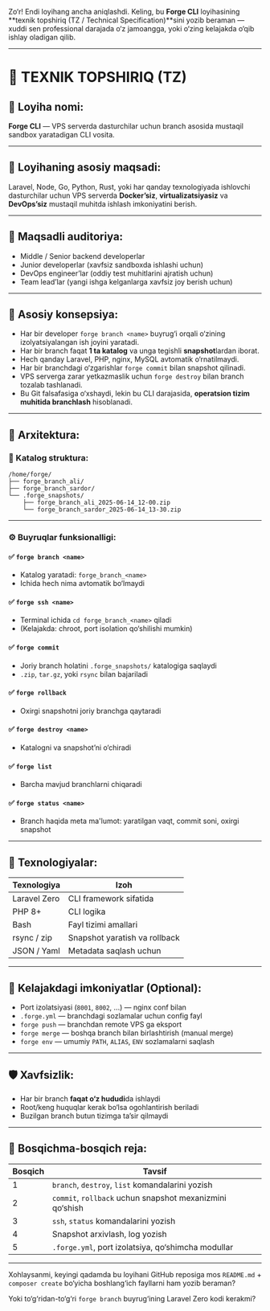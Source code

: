 Zo‘r! Endi loyihang ancha aniqlashdi. Keling, bu **Forge CLI** loyihasining \*\*texnik topshiriq (TZ / Technical Specification)\*\*sini yozib beraman — xuddi sen professional darajada o‘z jamoangga, yoki o‘zing kelajakda o‘qib ishlay oladigan qilib.

---

# 🧾 TEXNIK TOPSHIRIQ (TZ)

## 📌 Loyiha nomi:

**Forge CLI** — VPS serverda dasturchilar uchun branch asosida mustaqil sandbox yaratadigan CLI vosita.

---

## 🎯 Loyihaning asosiy maqsadi:

Laravel, Node, Go, Python, Rust, yoki har qanday texnologiyada ishlovchi dasturchilar uchun VPS serverda **Docker’siz**, **virtualizatsiyasiz** va **DevOps’siz** mustaqil muhitda ishlash imkoniyatini berish.

---

## 👥 Maqsadli auditoriya:

* Middle / Senior backend developerlar
* Junior developerlar (xavfsiz sandboxda ishlashi uchun)
* DevOps engineer’lar (oddiy test muhitlarini ajratish uchun)
* Team lead’lar (yangi ishga kelganlarga xavfsiz joy berish uchun)

---

## 🔑 Asosiy konsepsiya:

* Har bir developer `forge branch <name>` buyrug‘i orqali o‘zining izolyatsiyalangan ish joyini yaratadi.
* Har bir branch faqat **1 ta katalog** va unga tegishli **snapshot**lardan iborat.
* Hech qanday Laravel, PHP, nginx, MySQL avtomatik o‘rnatilmaydi.
* Har bir branchdagi o‘zgarishlar `forge commit` bilan snapshot qilinadi.
* VPS serverga zarar yetkazmaslik uchun `forge destroy` bilan branch tozalab tashlanadi.
* Bu Git falsafasiga o‘xshaydi, lekin bu CLI darajasida, **operatsion tizim muhitida branchlash** hisoblanadi.

---

## 🧱 Arxitektura:

### 📂 Katalog struktura:

```
/home/forge/
├── forge_branch_ali/
├── forge_branch_sardor/
└── .forge_snapshots/
    ├── forge_branch_ali_2025-06-14_12-00.zip
    └── forge_branch_sardor_2025-06-14_13-30.zip
```

---

### ⚙️ Buyruqlar funksionalligi:

#### ✅ `forge branch <name>`

* Katalog yaratadi: `forge_branch_<name>`
* Ichida hech nima avtomatik bo‘lmaydi

#### ✅ `forge ssh <name>`

* Terminal ichida `cd forge_branch_<name>` qiladi
* (Kelajakda: chroot, port isolation qo‘shilishi mumkin)

#### ✅ `forge commit`

* Joriy branch holatini `.forge_snapshots/` katalogiga saqlaydi
* `.zip`, `tar.gz`, yoki `rsync` bilan bajariladi

#### ✅ `forge rollback`

* Oxirgi snapshotni joriy branchga qaytaradi

#### ✅ `forge destroy <name>`

* Katalogni va snapshot’ni o‘chiradi

#### ✅ `forge list`

* Barcha mavjud branchlarni chiqaradi

#### ✅ `forge status <name>`

* Branch haqida meta ma'lumot: yaratilgan vaqt, commit soni, oxirgi snapshot

---

## 🧰 Texnologiyalar:

| Texnologiya  | Izoh                          |
| ------------ | ----------------------------- |
| Laravel Zero | CLI framework sifatida        |
| PHP 8+       | CLI logika                    |
| Bash         | Fayl tizimi amallari          |
| rsync / zip  | Snapshot yaratish va rollback |
| JSON / Yaml  | Metadata saqlash uchun        |

---

## 🚀 Kelajakdagi imkoniyatlar (Optional):

* Port izolatsiyasi (`8001`, `8002`, ...) — nginx conf bilan
* `.forge.yml` — branchdagi sozlamalar uchun config fayl
* `forge push` — branchdan remote VPS ga eksport
* `forge merge` — boshqa branch bilan birlashtirish (manual merge)
* `forge env` — umumiy `PATH`, `ALIAS`, `ENV` sozlamalarni saqlash

---

## 🛡️ Xavfsizlik:

* Har bir branch **faqat o‘z hududi**da ishlaydi
* Root/keng huquqlar kerak bo‘lsa ogohlantirish beriladi
* Buzilgan branch butun tizimga ta’sir qilmaydi

---

## 📅 Bosqichma-bosqich reja:

| Bosqich | Tavsif                                                   |
| ------- | -------------------------------------------------------- |
| 1       | `branch`, `destroy`, `list` komandalarini yozish         |
| 2       | `commit`, `rollback` uchun snapshot mexanizmini qo‘shish |
| 3       | `ssh`, `status` komandalarini yozish                     |
| 4       | Snapshot arxivlash, log yozish                           |
| 5       | `.forge.yml`, port izolatsiya, qo‘shimcha modullar       |

---

Xohlaysanmi, keyingi qadamda bu loyihani GitHub reposiga mos `README.md` + `composer create` bo‘yicha boshlang‘ich fayllarni ham yozib beraman?

Yoki to‘g‘ridan-to‘g‘ri `forge branch` buyrug‘ining Laravel Zero kodi kerakmi?

